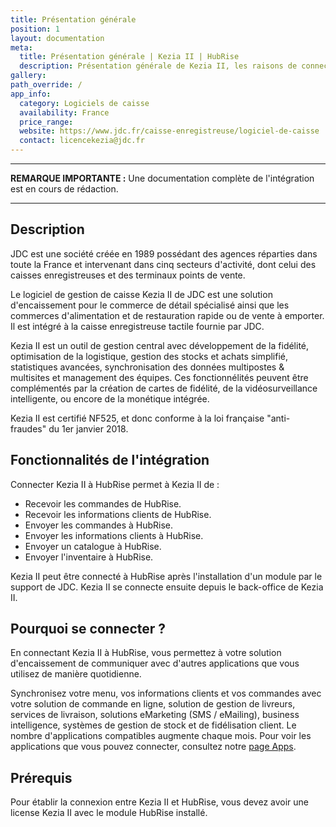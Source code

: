 ```yaml
---
title: Présentation générale
position: 1
layout: documentation
meta:
  title: Présentation générale | Kezia II | HubRise
  description: Présentation générale de Kezia II, les raisons de connecter votre caisse à HubRise et les fonctionnalités de l'intégration avec HubRise.
gallery:
path_override: /
app_info:
  category: Logiciels de caisse
  availability: France
  price_range:
  website: https://www.jdc.fr/caisse-enregistreuse/logiciel-de-caisse
  contact: licencekezia@jdc.fr
---
```


-----

**REMARQUE IMPORTANTE :** Une documentation complète de l'intégration est en cours de rédaction.

-----

## Description

JDC est une société créée en 1989 possédant des agences réparties dans toute la France et intervenant dans cinq secteurs d'activité, dont celui des caisses enregistreuses et des terminaux points de vente. 

Le logiciel de gestion de caisse Kezia II de JDC est une solution d'encaissement pour le commerce de détail spécialisé ainsi que les commerces d'alimentation et de restauration rapide ou de vente à emporter. Il est intégré à la caisse enregistreuse tactile fournie par JDC.

Kezia II est un outil de gestion central avec développement de la fidélité, optimisation de la logistique, gestion des stocks et achats simplifié, statistiques avancées, synchronisation des données multipostes & multisites et management des équipes. Ces fonctionnélités peuvent être complémentés par la création de cartes de fidélité, de la vidéosurveillance intelligente, ou encore de la monétique intégrée.

Kezia II est certifié NF525, et donc conforme à la loi française "anti-fraudes" du 1er janvier 2018.

## Fonctionnalités de l'intégration

Connecter Kezia II à HubRise permet à Kezia II de :

- Recevoir les commandes de HubRise.
- Recevoir les informations clients de HubRise.
- Envoyer les commandes à HubRise.
- Envoyer les informations clients à HubRise.
- Envoyer un catalogue à HubRise.
- Envoyer l'inventaire à HubRise.

Kezia II peut être connecté à HubRise après l'installation d'un module par le support de JDC. Kezia II se connecte ensuite depuis le back-office de Kezia II.

## Pourquoi se connecter ?

En connectant Kezia II à HubRise, vous permettez à votre solution d'encaissement de communiquer avec d'autres applications que vous utilisez de manière quotidienne.

Synchronisez votre menu, vos informations clients et vos commandes avec votre solution de commande en ligne, solution de gestion de livreurs, services de livraison, solutions eMarketing (SMS / eMailing), business intelligence, systèmes de gestion de stock et de fidélisation client. Le nombre d'applications compatibles augmente chaque mois. Pour voir les applications que vous pouvez connecter, consultez notre [page Apps](/apps).

## Prérequis

Pour établir la connexion entre Kezia II et HubRise, vous devez avoir une license Kezia II avec le module HubRise installé.
